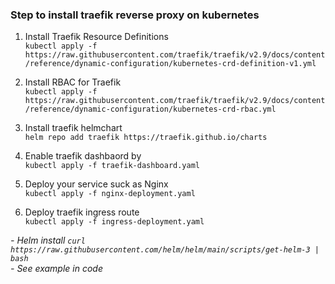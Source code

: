 ### Step to install traefik reverse proxy on kubernetes
1. Install Traefik Resource Definitions  
`kubectl apply -f https://raw.githubusercontent.com/traefik/traefik/v2.9/docs/content/reference/dynamic-configuration/kubernetes-crd-definition-v1.yml`

2. Install RBAC for Traefik  
`kubectl apply -f https://raw.githubusercontent.com/traefik/traefik/v2.9/docs/content/reference/dynamic-configuration/kubernetes-crd-rbac.yml`

3. Install traefik helmchart  
`helm repo add traefik https://traefik.github.io/charts`

4. Enable traefik dashbaord by  
 `kubectl apply -f traefik-dashboard.yaml`

5. Deploy your service suck as Nginx  
 `kubectl apply -f nginx-deployment.yaml`

6. Deploy traefik ingress route  
`kubectl apply -f ingress-deployment.yaml`
  
*- Helm install `curl https://raw.githubusercontent.com/helm/helm/main/scripts/get-helm-3 | bash`*  
*- See example in code*